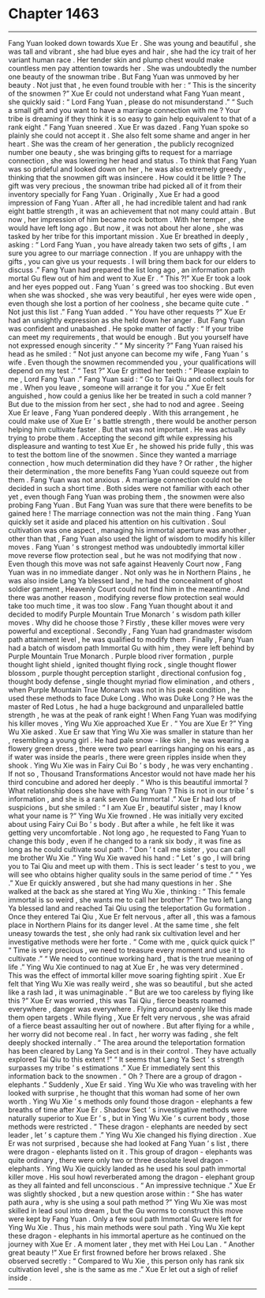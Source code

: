 
# Chapter 1463


---

Fang Yuan looked down towards Xue Er .
She was young and beautiful , she was tall and vibrant , she had blue eyes and hair , she had the icy trait of her variant human race .
Her tender skin and plump chest would make countless men pay attention towards her .
She was undoubtedly the number one beauty of the snowman tribe .
But Fang Yuan was unmoved by her beauty . Not just that , he even found trouble with her : “ This is the sincerity of the snowmen ?”
Xue Er could not understand what Fang Yuan meant , she quickly said : “ Lord Fang Yuan , please do not misunderstand .”
“ Such a small gift and you want to have a marriage connection with me ? Your tribe is dreaming if they think it is so easy to gain help equivalent to that of a rank eight .” Fang Yuan sneered .
Xue Er was dazed .
Fang Yuan spoke so plainly she could not accept it .
She also felt some shame and anger in her heart .
She was the cream of her generation , the publicly recognized number one beauty , she was bringing gifts to request for a marriage connection , she was lowering her head and status .
To think that Fang Yuan was so prideful and looked down on her , he was also extremely greedy , thinking that the snowmen gift was insincere .
How could it be little ?
The gift was very precious , the snowman tribe had picked all of it from their inventory specially for Fang Yuan .
Originally , Xue Er had a good impression of Fang Yuan . After all , he had incredible talent and had rank eight battle strength , it was an achievement that not many could attain . But now , her impression of him became rock bottom .
With her temper , she would have left long ago . But now , it was not about her alone , she was tasked by her tribe for this important mission .
Xue Er breathed in deeply , asking : “ Lord Fang Yuan , you have already taken two sets of gifts , I am sure you agree to our marriage connection . If you are unhappy with the gifts , you can give us your requests . I will bring them back for our elders to discuss .”
Fang Yuan had prepared the list long ago , an information path mortal Gu flew out of him and went to Xue Er .
“ This ?!” Xue Er took a look and her eyes popped out .
Fang Yuan ’ s greed was too shocking .
But even when she was shocked , she was very beautiful , her eyes were wide open , even though she lost a portion of her coolness , she became quite cute .
“ Not just this list .” Fang Yuan added .
“ You have other requests ?” Xue Er had an unsightly expression as she held down her anger .
But Fang Yuan was confident and unabashed . He spoke matter of factly : “ If your tribe can meet my requirements , that would be enough . But you yourself have not expressed enough sincerity .”
“ My sincerity ?”
Fang Yuan raised his head as he smiled : “ Not just anyone can become my wife , Fang Yuan ’ s wife . Even though the snowmen recommended you , your qualifications will depend on my test .”
“ Test ?” Xue Er gritted her teeth : “ Please explain to me , Lord Fang Yuan .”
Fang Yuan said : “ Go to Tai Qiu and collect souls for me . When you leave , someone will arrange it for you .”
Xue Er felt anguished , how could a genius like her be treated in such a cold manner ?
But due to the mission from her sect , she had to nod and agree .
Seeing Xue Er leave , Fang Yuan pondered deeply .
With this arrangement , he could make use of Xue Er ’ s battle strength , there would be another person helping him cultivate faster .
But that was not important .
He was actually trying to probe them .
Accepting the second gift while expressing his displeasure and wanting to test Xue Er , he showed his pride fully , this was to test the bottom line of the snowmen .
Since they wanted a marriage connection , how much determination did they have ?
Or rather , the higher their determination , the more benefits Fang Yuan could squeeze out from them .
Fang Yuan was not anxious .
A marriage connection could not be decided in such a short time . Both sides were not familiar with each other yet , even though Fang Yuan was probing them , the snowmen were also probing Fang Yuan .
But Fang Yuan was sure that there were benefits to be gained here !
The marriage connection was not the main thing .
Fang Yuan quickly set it aside and placed his attention on his cultivation .
Soul cultivation was one aspect , managing his immortal aperture was another , other than that , Fang Yuan also used the light of wisdom to modify his killer moves .
Fang Yuan ’ s strongest method was undoubtedly immortal killer move reverse flow protection seal , but he was not modifying that now .
Even though this move was not safe against Heavenly Court now , Fang Yuan was in no immediate danger . Not only was he in Northern Plains , he was also inside Lang Ya blessed land , he had the concealment of ghost soldier garment , Heavenly Court could not find him in the meantime .
And there was another reason , modifying reverse flow protection seal would take too much time , it was too slow .
Fang Yuan thought about it and decided to modify Purple Mountain True Monarch ’ s wisdom path killer moves .
Why did he choose those ?
Firstly , these killer moves were very powerful and exceptional . Secondly , Fang Yuan had grandmaster wisdom path attainment level , he was qualified to modify them . Finally , Fang Yuan had a batch of wisdom path Immortal Gu with him , they were left behind by Purple Mountain True Monarch .
Purple blood river formation , purple thought light shield , ignited thought flying rock , single thought flower blossom , purple thought perception starlight , directional confusion fog , thought body defense , single thought myriad flow elimination , and others , when Purple Mountain True Monarch was not in his peak condition , he used these methods to face Duke Long .
Who was Duke Long ?
He was the master of Red Lotus , he had a huge background and unparalleled battle strength , he was at the peak of rank eight !
When Fang Yuan was modifying his killer moves , Ying Wu Xie approached Xue Er .
“ You are Xue Er ?” Ying Wu Xie asked .
Xue Er saw that Ying Wu Xie was smaller in stature than her , resembling a young girl . He had pale snow - like skin , he was wearing a flowery green dress , there were two pearl earrings hanging on his ears , as if water was inside the pearls , there were green ripples inside when they shook .
Ying Wu Xie was in Fairy Cui Bo ’ s body , he was very enchanting . If not so , Thousand Transformations Ancestor would not have made her his third concubine and adored her deeply .
“ Who is this beautiful immortal ? What relationship does she have with Fang Yuan ? This is not in our tribe ’ s information , and she is a rank seven Gu Immortal .” Xue Er had lots of suspicions , but she smiled : “ I am Xue Er , beautiful sister , may I know what your name is ?”
Ying Wu Xie frowned .
He was initially very excited about using Fairy Cui Bo ’ s body . But after a while , he felt like it was getting very uncomfortable .
Not long ago , he requested to Fang Yuan to change this body , even if he changed to a rank six body , it was fine as long as he could cultivate soul path .
“ Don ’ t call me sister , you can call me brother Wu Xie .” Ying Wu Xie waved his hand : “ Let ’ s go , I will bring you to Tai Qiu and meet up with them . This is sect leader ’ s test to you , we will see who obtains higher quality souls in the same period of time .”
“ Yes .” Xue Er quickly answered , but she had many questions in her .
She walked at the back as she stared at Ying Wu Xie , thinking : “ This female immortal is so weird , she wants me to call her brother ?”
The two left Lang Ya blessed land and reached Tai Qiu using the teleportation Gu formation .
Once they entered Tai Qiu , Xue Er felt nervous , after all , this was a famous place in Northern Plains for its danger level .
At the same time , she felt uneasy towards the test , she only had rank six cultivation level and her investigative methods were her forte .
“ Come with me , quick quick quick !”
“ Time is very precious , we need to treasure every moment and use it to cultivate .”
“ We need to continue working hard , that is the true meaning of life .”
Ying Wu Xie continued to nag at Xue Er , he was very determined . This was the effect of immortal killer move soaring fighting spirit .
Xue Er felt that Ying Wu Xie was really weird , she was so beautiful , but she acted like a rash lad , it was unimaginable .
“ But are we too careless by flying like this ?” Xue Er was worried , this was Tai Qiu , fierce beasts roamed everywhere , danger was everywhere . Flying around openly like this made them open targets .
While flying , Xue Er felt very nervous , she was afraid of a fierce beast assaulting her out of nowhere .
But after flying for a while , her worry did not become real .
In fact , her worry was fading , she felt deeply shocked internally .
“ The area around the teleportation formation has been cleared by Lang Ya Sect and is in their control . They have actually explored Tai Qiu to this extent !”
“ It seems that Lang Ya Sect ’ s strength surpasses my tribe ’ s estimations .” Xue Er immediately sent this information back to the snowmen .
“ Oh ? There are a group of dragon - elephants .” Suddenly , Xue Er said .
Ying Wu Xie who was traveling with her looked with surprise , he thought that this woman had some of her own worth .
Ying Wu Xie ’ s methods only found those dragon - elephants a few breaths of time after Xue Er .
Shadow Sect ’ s investigative methods were naturally superior to Xue Er ’ s , but in Ying Wu Xie ’ s current body , those methods were restricted .
“ These dragon - elephants are needed by sect leader , let ’ s capture them .” Ying Wu Xie changed his flying direction .
Xue Er was not surprised , because she had looked at Fang Yuan ’ s list , there were dragon - elephants listed on it .
This group of dragon - elephants was quite ordinary , there were only two or three desolate level dragon - elephants .
Ying Wu Xie quickly landed as he used his soul path immortal killer move .
His soul howl reverberated among the dragon - elephant group as they all fainted and fell unconscious .
“ An impressive technique .” Xue Er was slightly shocked , but a new question arose within : “ She has water path aura , why is she using a soul path method ?”
Ying Wu Xie was most skilled in lead soul into dream , but the Gu worms to construct this move were kept by Fang Yuan .
Only a few soul path Immortal Gu were left for Ying Wu Xie . Thus , his main methods were soul path .
Ying Wu Xie kept these dragon - elephants in his immortal aperture as he continued on the journey with Xue Er .
A moment later , they met with Hei Lou Lan .
“ Another great beauty !” Xue Er first frowned before her brows relaxed .
She observed secretly : “ Compared to Wu Xie , this person only has rank six cultivation level , she is the same as me .”
Xue Er let out a sigh of relief inside .

---

